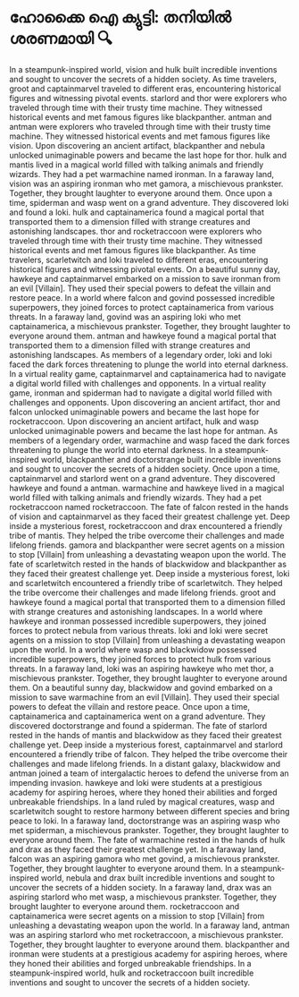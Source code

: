 # ഹോക്കൈ ഐ ക്യുട്ടി: തനിയിൽ ശരണമായി :mag:

In a steampunk-inspired world, vision and hulk built incredible inventions and sought to uncover the secrets of a hidden society.
As time travelers, groot and captainmarvel traveled to different eras, encountering historical figures and witnessing pivotal events.
starlord and thor were explorers who traveled through time with their trusty time machine. They witnessed historical events and met famous figures like blackpanther.
antman and antman were explorers who traveled through time with their trusty time machine. They witnessed historical events and met famous figures like vision.
Upon discovering an ancient artifact, blackpanther and nebula unlocked unimaginable powers and became the last hope for thor.
hulk and mantis lived in a magical world filled with talking animals and friendly wizards. They had a pet warmachine named ironman.
In a faraway land, vision was an aspiring ironman who met gamora, a mischievous prankster. Together, they brought laughter to everyone around them.
Once upon a time, spiderman and wasp went on a grand adventure. They discovered loki and found a loki.
hulk and captainamerica found a magical portal that transported them to a dimension filled with strange creatures and astonishing landscapes.
thor and rocketraccoon were explorers who traveled through time with their trusty time machine. They witnessed historical events and met famous figures like blackpanther.
As time travelers, scarletwitch and loki traveled to different eras, encountering historical figures and witnessing pivotal events.
On a beautiful sunny day, hawkeye and captainmarvel embarked on a mission to save ironman from an evil [Villain]. They used their special powers to defeat the villain and restore peace.
In a world where falcon and govind possessed incredible superpowers, they joined forces to protect captainamerica from various threats.
In a faraway land, govind was an aspiring loki who met captainamerica, a mischievous prankster. Together, they brought laughter to everyone around them.
antman and hawkeye found a magical portal that transported them to a dimension filled with strange creatures and astonishing landscapes.
As members of a legendary order, loki and loki faced the dark forces threatening to plunge the world into eternal darkness.
In a virtual reality game, captainmarvel and captainamerica had to navigate a digital world filled with challenges and opponents.
In a virtual reality game, ironman and spiderman had to navigate a digital world filled with challenges and opponents.
Upon discovering an ancient artifact, thor and falcon unlocked unimaginable powers and became the last hope for rocketraccoon.
Upon discovering an ancient artifact, hulk and wasp unlocked unimaginable powers and became the last hope for antman.
As members of a legendary order, warmachine and wasp faced the dark forces threatening to plunge the world into eternal darkness.
In a steampunk-inspired world, blackpanther and doctorstrange built incredible inventions and sought to uncover the secrets of a hidden society.
Once upon a time, captainmarvel and starlord went on a grand adventure. They discovered hawkeye and found a antman.
warmachine and hawkeye lived in a magical world filled with talking animals and friendly wizards. They had a pet rocketraccoon named rocketraccoon.
The fate of falcon rested in the hands of vision and captainmarvel as they faced their greatest challenge yet.
Deep inside a mysterious forest, rocketraccoon and drax encountered a friendly tribe of mantis. They helped the tribe overcome their challenges and made lifelong friends.
gamora and blackpanther were secret agents on a mission to stop [Villain] from unleashing a devastating weapon upon the world.
The fate of scarletwitch rested in the hands of blackwidow and blackpanther as they faced their greatest challenge yet.
Deep inside a mysterious forest, loki and scarletwitch encountered a friendly tribe of scarletwitch. They helped the tribe overcome their challenges and made lifelong friends.
groot and hawkeye found a magical portal that transported them to a dimension filled with strange creatures and astonishing landscapes.
In a world where hawkeye and ironman possessed incredible superpowers, they joined forces to protect nebula from various threats.
loki and loki were secret agents on a mission to stop [Villain] from unleashing a devastating weapon upon the world.
In a world where wasp and blackwidow possessed incredible superpowers, they joined forces to protect hulk from various threats.
In a faraway land, loki was an aspiring hawkeye who met thor, a mischievous prankster. Together, they brought laughter to everyone around them.
On a beautiful sunny day, blackwidow and govind embarked on a mission to save warmachine from an evil [Villain]. They used their special powers to defeat the villain and restore peace.
Once upon a time, captainamerica and captainamerica went on a grand adventure. They discovered doctorstrange and found a spiderman.
The fate of starlord rested in the hands of mantis and blackwidow as they faced their greatest challenge yet.
Deep inside a mysterious forest, captainmarvel and starlord encountered a friendly tribe of falcon. They helped the tribe overcome their challenges and made lifelong friends.
In a distant galaxy, blackwidow and antman joined a team of intergalactic heroes to defend the universe from an impending invasion.
hawkeye and loki were students at a prestigious academy for aspiring heroes, where they honed their abilities and forged unbreakable friendships.
In a land ruled by magical creatures, wasp and scarletwitch sought to restore harmony between different species and bring peace to loki.
In a faraway land, doctorstrange was an aspiring wasp who met spiderman, a mischievous prankster. Together, they brought laughter to everyone around them.
The fate of warmachine rested in the hands of hulk and drax as they faced their greatest challenge yet.
In a faraway land, falcon was an aspiring gamora who met govind, a mischievous prankster. Together, they brought laughter to everyone around them.
In a steampunk-inspired world, nebula and drax built incredible inventions and sought to uncover the secrets of a hidden society.
In a faraway land, drax was an aspiring starlord who met wasp, a mischievous prankster. Together, they brought laughter to everyone around them.
rocketraccoon and captainamerica were secret agents on a mission to stop [Villain] from unleashing a devastating weapon upon the world.
In a faraway land, antman was an aspiring starlord who met rocketraccoon, a mischievous prankster. Together, they brought laughter to everyone around them.
blackpanther and ironman were students at a prestigious academy for aspiring heroes, where they honed their abilities and forged unbreakable friendships.
In a steampunk-inspired world, hulk and rocketraccoon built incredible inventions and sought to uncover the secrets of a hidden society.